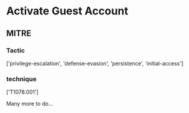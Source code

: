 # Activate Guest Account

## MITRE

### Tactic
['privilege-escalation', 'defense-evasion', 'persistence', 'initial-access']

### technique
['T1078.001']

Many more to do...
